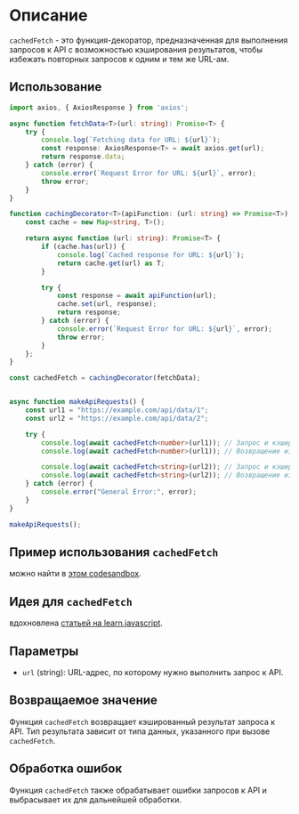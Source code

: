 # Описание

`cachedFetch` - это функция-декоратор, предназначенная для выполнения запросов к API с возможностью кэширования
результатов, чтобы избежать повторных запросов к одним и тем же URL-ам.

## Использование

```typescript
import axios, { AxiosResponse } from 'axios';

async function fetchData<T>(url: string): Promise<T> {
    try {
        console.log(`Fetching data for URL: ${url}`);
        const response: AxiosResponse<T> = await axios.get(url);
        return response.data;
    } catch (error) {
        console.error(`Request Error for URL: ${url}`, error);
        throw error;
    }
}

function cachingDecorator<T>(apiFunction: (url: string) => Promise<T>) {
    const cache = new Map<string, T>();

    return async function (url: string): Promise<T> {
        if (cache.has(url)) {
            console.log(`Cached response for URL: ${url}`);
            return cache.get(url) as T;
        }

        try {
            const response = await apiFunction(url);
            cache.set(url, response);
            return response;
        } catch (error) {
            console.error(`Request Error for URL: ${url}`, error);
            throw error;
        }
    };
}

const cachedFetch = cachingDecorator(fetchData);


async function makeApiRequests() {
    const url1 = "https://example.com/api/data/1";
    const url2 = "https://example.com/api/data/2";

    try {
        console.log(await cachedFetch<number>(url1)); // Запрос и кэширование для URL1
        console.log(await cachedFetch<number>(url1)); // Возвращение из кэша для URL1

        console.log(await cachedFetch<string>(url2)); // Запрос и кэширование для URL2
        console.log(await cachedFetch<string>(url2)); // Возвращение из кэша для URL2
    } catch (error) {
        console.error("General Error:", error);
    }
}

makeApiRequests();

```
 
## Пример использования `cachedFetch` 
можно найти в [этом codesandbox](https://codesandbox.io/s/quirky-shamir-kqcldj?file=/src/index.mjs:592-636).
 
## Идея для `cachedFetch` 
вдохновлена [статьей на learn.javascript](https://learn.javascript.ru/call-apply-decorators#prozrachnoe-keshirovanie).
 

## Параметры

- `url` (string): URL-адрес, по которому нужно выполнить запрос к API.

## Возвращаемое значение

Функция `cachedFetch` возвращает кэшированный результат запроса к API. Тип результата зависит от типа данных, указанного
при вызове `cachedFetch`.

## Обработка ошибок

Функция `cachedFetch` также обрабатывает ошибки запросов к API и выбрасывает их для дальнейшей обработки.
